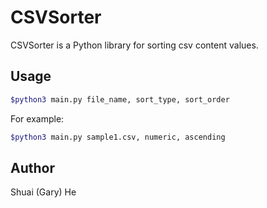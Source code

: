 # CSVSorter

CSVSorter is a Python library for sorting csv content values.

## Usage

```bash
$python3 main.py file_name, sort_type, sort_order
```
For example:
```bash
$python3 main.py sample1.csv, numeric, ascending
```

## Author
Shuai (Gary) He
